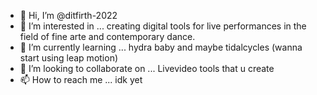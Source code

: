 - 👋 Hi, I’m @ditfirth-2022
- 👀 I’m interested in ... creating digital tools for live performances in the field of fine arte and contemporary dance.
- 🌱 I’m currently learning ... hydra baby and maybe tidalcycles (wanna start using leap motion)
- 💞️ I’m looking to collaborate on ... Livevideo tools that u create
- 📫 How to reach me ... idk yet

<!---
ditfirth-2022/ditfirth-2022 is a ✨ special ✨ repository because its `README.md` (this file) appears on your GitHub profile.
You can click the Preview link to take a look at your changes.
--->
